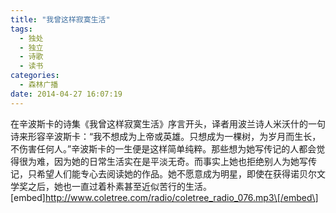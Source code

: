 ```yaml
---
title: "我曾这样寂寞生活"
tags:
  - 独处
  - 独立
  - 诗歌
  - 读书
categories:
  - 森林广播
date: 2014-04-27 16:07:19
---
```


在辛波斯卡的诗集《我曾这样寂寞生活》序言开头，译者用波兰诗人米沃什的一句诗来形容辛波斯卡：“我不想成为上帝或英雄。只想成为一棵树，为岁月而生长，不伤害任何人。”辛波斯卡的一生便是这样简单纯粹。那些想为她写传记的人都会觉得很为难，因为她的日常生活实在是平淡无奇。而事实上她也拒绝别人为她写传记，只希望人们能专心去阅读她的作品。她不愿意成为明星，即使在获得诺贝尔文学奖之后，她也一直过着朴素甚至近似苦行的生活。   \[embed\]http://www.coletree.com/radio/coletree_radio_076.mp3\[/embed\]